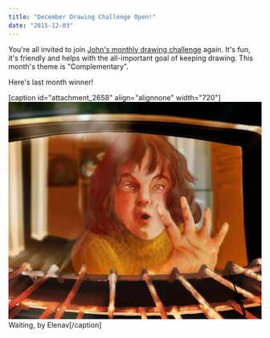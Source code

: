```yaml
---
title: "December Drawing Challenge Open!"
date: "2015-12-03"
---
```


You're all invited to join [John's monthly drawing challenge](https://forum.kde.org/viewtopic.php?f=277&t=129626&p=346656#p346656) again. It's fun, it's friendly and helps with the all-important goal of keeping drawing. This month's theme is "Complementary".

Here's last month winner!

\[caption id="attachment\_2658" align="alignnone" width="720"\][![Waiting, by Elenav](images/waiting1_by_relenette-d9fj2sx.png)](https://krita.org/wp-content/uploads/2015/12/waiting1_by_relenette-d9fj2sx.png) Waiting, by Elenav\[/caption\]
